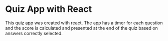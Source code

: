 # Quiz App with React

This quiz app was created with react. The app has a timer for each question and the score is calculated and presented at the end of the quiz based on answers correctly selected.